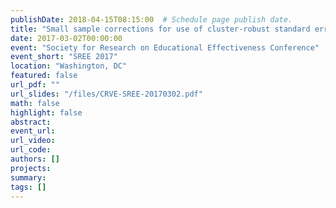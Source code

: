 ```yaml
---
publishDate: 2018-04-15T08:15:00  # Schedule page publish date.
title: "Small sample corrections for use of cluster-robust standard errors in the analysis of school-based experiments"
date: 2017-03-02T00:00:00
event: "Society for Research on Educational Effectiveness Conference"
event_short: "SREE 2017"
location: "Washington, DC"
featured: false
url_pdf: ""
url_slides: "/files/CRVE-SREE-20170302.pdf"
math: false
highlight: false
abstract: 
event_url: 
url_video: 
url_code: 
authors: []
projects: 
summary: 
tags: []
---
```

